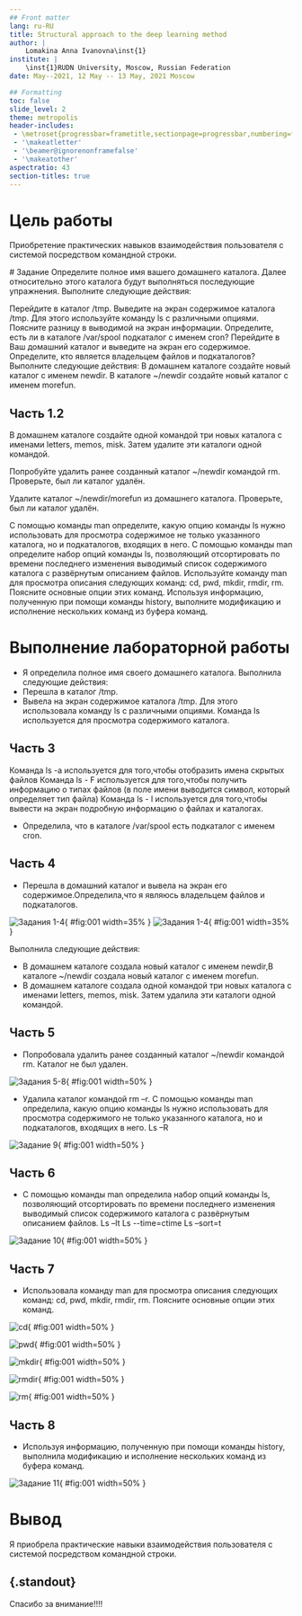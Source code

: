 ```yaml
---
## Front matter
lang: ru-RU
title: Structural approach to the deep learning method
author: |
	Lomakina Anna Ivanovna\inst{1}
institute: |
	\inst{1}RUDN University, Moscow, Russian Federation
date: May--2021, 12 May -- 13 May, 2021 Moscow

## Formatting
toc: false
slide_level: 2
theme: metropolis
header-includes: 
 - \metroset{progressbar=frametitle,sectionpage=progressbar,numbering=fraction}
 - '\makeatletter'
 - '\beamer@ignorenonframefalse'
 - '\makeatother'
aspectratio: 43
section-titles: true
---
```

# Цель работы
Приобретение практических навыков взаимодействия пользователя с системой посредством командной строки. 

# Задание
Определите полное имя вашего домашнего каталога. Далее относительно этого каталога будут выполняться последующие упражнения. 
Выполните следующие действия:
  
Перейдите в каталог /tmp.
Выведите на экран содержимое каталога /tmp. Для этого используйте команду ls с различными опциями. Поясните разницу в выводимой на экран информации.
Определите, есть ли в каталоге /var/spool подкаталог с именем cron? 
Перейдите в Ваш домашний каталог и выведите на экран его содержимое. Определите, кто является владельцем файлов и подкаталогов?
Выполните следующие действия:
В домашнем каталоге создайте новый каталог с именем newdir.
В каталоге ~/newdir создайте новый каталог с именем morefun. 


## Часть 1.2

 В домашнем каталоге создайте одной командой три новых каталога с именами letters, memos, misk. Затем удалите эти каталоги одной командой.
 
 Попробуйте удалить ранее созданный каталог ~/newdir командой rm. Проверьте, был ли каталог удалён.
 
 Удалите каталог ~/newdir/morefun из домашнего каталога. Проверьте, был ли каталог удалён. 
 
С помощью команды man определите, какую опцию команды ls нужно использовать для просмотра содержимое не только указанного каталога, но и подкаталогов, входящих в него. 
С помощью команды man определите набор опций команды ls, позволяющий отсортировать по времени последнего изменения выводимый список содержимого каталога с развёрнутым описанием файлов. 
Используйте команду man для просмотра описания следующих команд: cd, pwd, mkdir, rmdir, rm. Поясните основные опции этих команд. 
Используя информацию, полученную при помощи команды history, выполните модификацию и исполнение нескольких команд из буфера команд. 


# Выполнение лабораторной работы
- Я определила полное имя своего домашнего каталога. 
Выполнила следующие действия: 
- Перешла в каталог /tmp. 
- Вывела на экран содержимое каталога /tmp. Для этого использовала команду ls с различными опциями. 
Команда ls используется для просмотра содержимого каталога. 

## Часть 3

Команда ls -a  используется для того,чтобы отобразить имена скрытых файлов 
Команда ls - F используется для того,чтобы получить информацию о типах файлов (в поле имени выводится символ, который определяет тип файла) 
Команда ls - l используется для того,чтобы вывести на экран подробную информацию о файлах и каталогах. 
- Определила, что в каталоге /var/spool есть подкаталог с именем cron. 

## Часть 4

- Перешла в домашний каталог и вывела на экран его содержимое.Определила,что я являюсь владельцем файлов и подкаталогов. 

![Задания 1-4](image/2.jpg){ #fig:001 width=35% }
![Задания 1-4](image/1.jpg){ #fig:001 width=35% }

 Выполнила следующие действия:
- В домашнем каталоге создала новый каталог с именем newdir,В каталоге ~/newdir создала новый каталог с именем morefun.
- В домашнем каталоге создала одной командой три новых каталога с именами letters, memos, misk. Затем удалила эти каталоги одной командой. 

## Часть 5

- Попробовала удалить ранее созданный каталог ~/newdir командой rm. Каталог не был удален. 

![Задания 5-8](image/4.jpg){ #fig:001 width=50% }

- Удалила каталог командой  rm –r. 
 С помощью команды man определила, какую опцию команды ls нужно использовать для просмотра содержимого не только указанного каталога, но и подкаталогов, входящих в него. 
Ls –R
 
![Задание 9](image/7.jpg){ #fig:001 width=50% }

## Часть 6

- С помощью команды man определила набор опций команды ls, позволяющий отсортировать по времени последнего изменения выводимый список содержимого каталога с развёрнутым описанием файлов. 
Ls –lt 
Ls --time=ctime 
Ls –sort=t 

![Задание 10](image/6.jpg){ #fig:001 width=50% }

## Часть 7

- Использовала команду man для просмотра описания следующих команд: cd, pwd, mkdir, rmdir, rm. Поясните основные опции этих команд. 

![cd](image/8.jpg){ #fig:001 width=50% }

![pwd](image/9.jpg){ #fig:001 width=50% }

![mkdir](image/10.jpg){ #fig:001 width=50% }

![rmdir](image/12.jpg){ #fig:001 width=50% }

![rm](image/11.png){ #fig:001 width=50% }

## Часть 8

- Используя информацию, полученную при помощи команды history, выполнила модификацию и исполнение нескольких команд из буфера команд.

![Задание 11](image/15.jpg){ #fig:001 width=50% }

# Вывод

Я приобрела практические навыки взаимодействия пользователя с системой посредством командной строки.

## {.standout}

Спасибо за внимание!!!!
